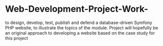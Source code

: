 # Web-Development-Project-Work-
to design, develop, test, publish and defend a database-driven Symfony PHP website, to illustrate the topics of the module. Project will hopefully be an original approach to developing a website based on the case study for this project

